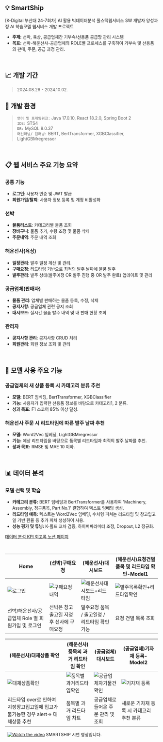 
## 💡 SmartShip
[K-Digital 부산대 24-7회차] AI 활용 빅데이터분석 풀스택웹서비스 SW 개발자 양성과정 AI 학습모델 웹서비스 개발 프로젝트

- **주제:** 선박, 육상, 공급업체간 기부속/선용품 공급망 관리 시스템
- **목표:** 선박-해운선사-공급업체의 ROLE별 프로세스를 구축하여 기부속 및 선용품의 판매, 주문, 공급 과정 관리.
  
&nbsp;

## 📈 개발 기간
> 2024.08.26 - 2024.10.02.
&nbsp;

## 🔧 개발 환경
> `언어 및 프레임워크:` Java 17.0.10, React 18.2.0, Spring Boot 2  
> `IDE:` STS4  
> `DB:` MySQL 8.0.37  
> `머신러닝/ 딥러닝:` BERT, BertTransformer, XGBClassifier, LightGBMregressor

<!-- 여기에 공백을 추가합니다 -->
&nbsp;

  
## 📋 웹 서비스 주요 기능 요약
### 공통 기능
- **로그인**: 사용자 인증 및 JWT 발급
- **회원가입/탈퇴**: 사용자 정보 등록 및 계정 비활성화

### 선박
- **물품리스트**: 카테고리별 물품 조회
- **장바구니**: 물품 추가, 수량 조정 및 물품 삭제
- **주문내역**: 주문 내역 조회
  
### 해운선사(육상)
- **일정관리**: 발주 일정 계산 및 관리.
- **구매요청**: 리드타임 기반으로 최적의 발주 날짜에 물품 발주
- **발주관리**: 발주 상태(발주예정 OR 발주 진행 중 OR 발주 완료) 업데이트 및 관리

### 공급업체(판매자)
- **물품 관리**: 업체별 판매하는 물품 등록, 수정, 삭제
- **공지사항**: 공급업체 관련 공지 조회
- **대시보드**: 실시간 물품 발주 내역 및 내 판매 현황 조회

### 관리자
- **공지사항 관리**: 공지사항 CRUD 처리
- **회원관리**: 회원 정보 조회 및 관리

<!-- 여기에 공백을 추가합니다 -->
&nbsp;

## 📌 모델 사용 주요 기능
### 공급업체의 새 상품 등록 시 카테고리 분류 추천
- **모델:** BERT 임베딩, BertTransformer, XGBClassifier
- **기능:** 사용자가 입력한 선용품 정보를 바탕으로 카테고리1, 2 분류.
- **성과 목표:** F1 스코어 85% 이상 달성.

### 해운선사 주문 시 리드타임에 따른 발주 날짜 추천
- **모델:** Word2Vec 임베딩, LightGBMregressor
- **기능:** 예상 리드타임을 바탕으로 품목별 리드타임과 최적의 발주 날짜를 추천.
- **성과 목표:** RMSE 및 MAE 10 이하.

<!-- 여기에 공백을 추가합니다 -->
&nbsp;

## 📊 데이터 분석
### 모델 선택 및 학습
- **카테고리 분류:** BERT 임베딩과 BertTransformer를 사용하여 'Machinery, Assembly, 청구품목, Part No.1' 결합하여 텍스트 임베딩 생성.
- **리드타임 예측:** 텍스트는 Word2Vec 임베딩, 수치형 피쳐는 리드타임 및 창고입고일 기반 환율 등 추가 피처 생성하여 사용.
- **성능 평가 및 튜닝:** K-폴드 교차 검증, 하이퍼파라미터 조정, Dropout, L2 정규화.

[데이터 분석 KPI 회고록 노션 페이지](https://www.notion.so/f881a47083ea4b4295ce94f2be6a3920)

<!-- 여기에 공백을 추가합니다 -->
&nbsp;

 
|Home|(선박)구매요청|(해운선사)대시보드|(해운선사)요청건별 품목 및 리드타임 확인-Model1|
|---|---|---|---|
|![로그인](https://github.com/user-attachments/assets/7e08dd1d-02d2-42ba-92b7-5e58028ef9ba)|![구매요청내역](https://github.com/user-attachments/assets/4409c019-2d13-4aba-8f91-ab03d3913868)|![해운선사대시보드+리드타임](https://github.com/user-attachments/assets/5de51580-b91c-459c-a8f8-c6bc43b828a1)|![발주목록확인+리드타임확인](https://github.com/user-attachments/assets/49229cf7-4cb4-446d-83f9-131d2eee12ec)|
|선박/해운선사/공급업체 Role 별 회원가입 및 로그인 |선박은 창고출고일 지정 후 선사에 구매요청| 발주요청 품목 / 출고일정 / 리드타임 확인 가능|요청 건별 목록 조회|

|(해운선사)대체상품 확인 |(해운선사)품목의 과거 리드타임 확인 |(공급업체)대시보드|(공급업체)기자재 등록-Model2|
|---|---|---|---| 
|![대체상품확인](https://github.com/user-attachments/assets/99bf4390-e584-4502-8d21-8c8dd4601ad9)|![품목별 과거리드타임확인](https://github.com/user-attachments/assets/62a2a0b7-f608-4c2e-8c55-73b0a2b086be)|![공급업체자기물건확인](https://github.com/user-attachments/assets/eeaffd17-445b-4a57-8798-cd2ac655d3fb)|![기자재 등록](https://github.com/user-attachments/assets/138ce76c-397f-4d4c-9c85-9738280ed41c)|
|리드타임 over로 인하여 지정창고입고일에 입고가 불가능한 경우 alert=> 대체상품 추천|품목별 과거 리드타임 차트|공급업체로 들어온 주문 관리 및 조회|새로운 기자재 등록 시 카테고리 추천 분류|

<!-- 여기에 공백을 추가합니다 -->
&nbsp;
[![Watch the video](https://github.com/user-attachments/assets/37ef937e-c45e-415d-8793-32359c2f86ed)](https://www.youtube.com/watch?v=drF5rMgZzB0)
SMARTSHIP 시연 영상입니다.



